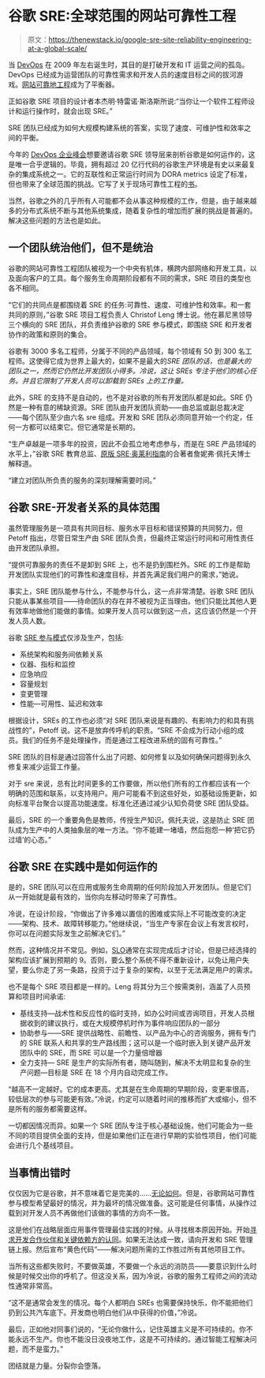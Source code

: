 # 谷歌 SRE:全球范围的网站可靠性工程

> 原文：<https://thenewstack.io/google-sre-site-reliability-engineering-at-a-global-scale/>

当 [DevOps](/category/devops) 在 2009 年左右诞生时，其目的是打破开发和 IT 运营之间的孤岛。DevOps 已经成为运营团队的可靠性需求和开发人员的速度目标之间的拔河游戏。[网站可靠地工程](https://thenewstack.io/the-evolution-of-the-site-reliability-engineer-sre/)成为了平衡器。

正如谷歌 SRE 项目的设计者本杰明·特雷诺·斯洛斯所说:“当你让一个软件工程师设计和运行操作时，就会出现 SRE。”

SRE 团队已经成为如何大规模构建系统的答案，实现了速度、可维护性和效率之间的平衡。

今年的 [DevOps 企业峰会](https://events.itrevolution.com/)想要邀请谷歌 SRE 领导层来剖析谷歌是如何运作的，这是唯一合乎逻辑的。毕竟，拥有超过 20 亿行代码的谷歌生产环境是有史以来最复杂的集成系统之一。它的互联性和正常运行时间为 DORA metrics 设定了标准，但也带来了全球范围的挑战。它写了关于现场可靠性工程的[书](https://sre.google)。

当然，谷歌之外的几乎所有人可能都不会从事这种规模的工作，但是，由于越来越多的分布式系统不断与其他系统集成，随着复杂性的增加而扩展的挑战是普遍的。解决这些问题的方法也是如此。

## 一个团队统治他们，但不是统治

谷歌的网站可靠性工程团队被视为一个中央有机体，横跨内部网络和开发工具，以及面向客户的工具。每个服务生命周期阶段都有不同的需求，SRE 项目的类型也各不相同。

“它们的共同点是都围绕着 SRE 的任务:可靠性、速度、可维护性和效率。和一套共同的原则，”谷歌 SRE 项目工程负责人 Christof Leng 博士说。他在慕尼黑领导三个横向的 SRE 团队，并负责维护谷歌的 SRE 参与模式，即围绕 SRE 和开发者协作的政策和原则的集合。

谷歌有 3000 多名工程师，分属于不同的产品领域，每个领域有 50 到 300 名工程师。这使得它成为世界上最大的，如果不是最大的*SRE 团队的话，也是最大的团队之一，然而它仍然比开发团队小得多。冷说，这让 SREs 专注于他们的核心任务。并且它限制了开发人员可以卸载到 SREs 上的工作量。*

此外，SRE 的支持不是自动的，也不是对谷歌的所有开发团队都是如此。SRE 仍然是一种有意的稀缺资源。SRE 团队由开发团队资助——由总监或副总裁决定——每个团队至少由六名 sre 组成。开发和 SRE 团队必须同意开始一个约定，任何一方都可以结束它。但它通常是长期的。

“生产卓越是一项多年的投资，因此不会孤立地考虑参与，而是在 SRE 产品领域的水平上，”谷歌 SRE 教育总监、[原版 SRE·奥莱利指南](https://sre.google/sre-book/table-of-contents/)的合著者詹妮弗·佩托夫博士解释道。

“建立对团队所负责的服务的深刻理解需要时间。”

## 谷歌 SRE-开发者关系的具体范围

虽然管理服务是一项具有共同目标、服务水平目标和错误预算的共同努力，但 Petoff 指出，尽管日常生产由 SRE 团队负责，但最终正常运行时间和可用性责任由开发团队承担。

“提供可靠服务的责任不是卸到 SRE 上，也不是扔到围栏外。SRE 的工作是帮助开发团队实现他们的可靠性和速度目标，并首先满足我们用户的需求，”她说。

事实上，SRE 团队能参与什么，不能参与什么，这一点非常清楚。谷歌 SRE 团队只能从事某些项目——待命团队的存在并不被视为正当理由。他们只能比其他人更有效率地做他们能做的事情。如果开发人员可以做到这一点，这应该仍然是一个开发人员人数。

谷歌 [SRE 参与模式](https://sre.google/sre-book/evolving-sre-engagement-model/)仅涉及生产，包括:

*   系统架构和服务间依赖关系
*   仪器、指标和监控
*   应急响应
*   容量规划
*   变更管理
*   性能—可用性、延迟和效率

根据设计，SREs 的工作也必须“对 SRE 团队来说是有趣的、有影响力的和具有挑战性的”，Petoff 说。这不是放弃传呼机的职责。“SRE 不会成为行动小组的成员。我们的任务不是处理操作，而是通过工程改进系统的固有可靠性。”

SRE 团队的目标是通过回答什么出了问题、如何修复以及如何确保问题得到永久修复来减少运营工作量。

对于 sre 来说，总有比时间更多的工作要做，所以他们所有的工作都应该有一个明确的范围和联系，以支持用户。用户可能看不到这些好处，如基础设施更新，如向标准平台聚合以提高功能速度。标准化还通过减少认知负荷使 SRE 团队受益。

最后，SRE 的一个重要角色是教师，传授生产知识。佩托夫说，这是防止 SRE 团队成为生产中的人类抽象层的唯一方法。“你不能建一堵墙，然后抱怨一种‘把它扔过墙’的心态。”

## 谷歌 SRE 在实践中是如何运作的

是的，SRE 团队可以在应用或服务生命周期的任何阶段加入开发团队。但是它们从一开始就是最有效的，当你向左移动时带来了可靠性。

冷说，在设计阶段，“你做出了许多难以置信的困难或实际上不可能改变的决定——架构、技术、故障转移能力。”他继续说，“当生产专家在会议上有发言权时，你可以在问题实际发生之前解决它们。”

然而，这种情况并不常见。例如，[SLO](https://thenewstack.io/automate-user-satisfaction-with-this-gitops-friendly-spec-for-service-level-objectives/)通常在实现完成后才讨论，但是已经选择的架构应该扩展到预期的 9。否则，要么整个系统不得不重新设计，以免让用户失望，要么你走了另一条路，投资于过于复杂的架构，以至于无法满足用户的需求。

也不是每个 SRE 项目都是一样的。Leng 将其分为三个按需类别，涵盖了人员预算和项目时间承诺:

*   基线支持—战术性和反应性的临时支持，如办公时间或咨询项目，开发人员根据收到的建议执行，或在大规模停机时作为事件响应团队的一部分
*   协助参与——SRE 提供战略性、前瞻性、以产品为中心的咨询服务，拥有专门的 SRE 联系人和共享的生产路线图；这可以是一个临时嵌入到关键产品开发团队中的 SRE，而 SRE 可以是一个力量倍增器
*   全力支持— SRE 是生产的实际所有者，随叫随到，解决不太明显和复杂的生产问题—目标是 SRE 在 18 个月内自动完成工作。

“越高不一定越好。它的成本更高。尤其是在生命周期的早期阶段，变更率很高，较低层次的参与可能更有效。”冷说，约定可以随着时间的推移而扩大或缩小，但不是所有的服务都需要这样。

一切都因情况而异。如果一个 SRE 团队专注于核心基础设施，他们可能会为一些不同的项目提供全面的支持，但是如果他们正在进行早期的实验性项目，他们可能会进行几个基线项目。

## 当事情出错时

仅仅因为它是谷歌，并不意味着它是完美的……[无论如何](https://thenewstack.io/alphabet-workers-union-tests-the-appetite-for-tech-industry-unionization/)。但是，谷歌网站可靠性参与模型希望最好的情况，并为最坏的情况做准备。这可能是任何事情，从操作过载到对开发人员不再做他们该做的事情的方向不一致。

这是他们在战略层面应用事件管理最佳实践的时候。从寻找根本原因开始。开始[寻求开发合作伙伴和关键依赖方的认同](https://thenewstack.io/how-engineering-leaders-drive-cross-functional-collaboration/)。如果无法达成一致，请向开发和 SRE 管理链上报。然后宣布“黄色代码”——解决问题所需的工作胜过所有其他项目工作。

当所有这些都失败时，不要做英雄，不要做一个永远的消防员——要意识到什么时候是时候交出你的呼机了。但这没关系，因为冷说，谷歌的服务工程师之间的流动性通常非常高。

“这不是通常会发生的情况。每个人都明白 SREs 也需要保持快乐，你不能把他们扔到公共汽车底下。开发商也明白他们从中获得的价值，”冷说。

最后，正如他对同事们说的，“无论你做什么，记住英雄主义是不可持续的。你不能永远不生产。你也不能没日没夜地工作，这是不可持续的。通过智能工程解决问题，而不是蛮力。”

团结就是力量。分裂你会堕落。

<svg xmlns:xlink="http://www.w3.org/1999/xlink" viewBox="0 0 68 31" version="1.1"><title>Group</title> <desc>Created with Sketch.</desc></svg>